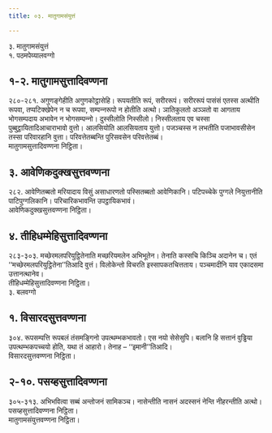 ```yaml
---
title: ०३. मातुगामसंयुत्तं

---
```

३. मातुगामसंयुत्तं  
१. पठमपेय्यालवग्गो  


## १-२. मातुगामसुत्तादिवण्णना

२८०-२८१. अगुणङ्गेहीति अगुणकोट्ठासेहि। रूपयतीति रूपं, सरीररूपं। सरीररूपं पासंसं एतस्स अत्थीति रूपवा, तप्पटिक्खेपेन न च रूपवा, सम्पन्‍नरूपो न होतीति अत्थो। ञातिकुलतो अञ्‍ञतो वा आगताय भोगसम्पदाय अभावेन न भोगसम्पन्‍नो। दुस्सीलोति निस्सीलो। निस्सीलताय एव चस्सा पुब्बुट्ठायितादिआचाराभावो वुत्तो। आलसियोति आलसियताय युत्तो। पजञ्‍चस्स न लभतीति पजाभावसीसेन तस्सा परिवारहानि वुत्ता। परिवत्तेतब्बन्ति पुरिसवसेन परिवत्तेतब्बं।  
मातुगामसुत्तादिवण्णना निट्ठिता।  


## ३. आवेणिकदुक्खसुत्तवण्णना

२८२. आवेणितब्बतो मरियादाय विसुं असाधारणतो पस्सितब्बतो आवेणिकानि। पटिपच्‍चेके पुग्गले नियुत्तानीति पाटिपुग्गलिकानि। परिचारिकभावन्ति उपट्ठायिकभावं।  
आवेणिकदुक्खसुत्तवण्णना निट्ठिता।  


## ४. तीहिधम्मेहिसुत्तादिवण्णना

२८३-३०३. मच्छेरमलपरियुट्ठितेनाति मच्छरियमलेन अभिभूतेन। तेनाति कस्सचि किञ्‍चि अदानेन च। एतं ‘‘मच्छेरमलपरियुट्ठितेना’’तिआदि वुत्तं। विलोकेन्तो विचरति इस्सापकतचित्तताय। पञ्‍चमादीनि याव एकादसमा उत्तानत्थानेव।  
तीहिधम्मेहिसुत्तादिवण्णना निट्ठिता।  
३. बलवग्गो  


## १. विसारदसुत्तवण्णना

३०४. रूपसम्पत्ति रूपबलं तंसमङ्गिनो उपत्थम्भकभावतो। एस नयो सेसेसुपि। बलानि हि सत्तानं वुड्ढिया उपत्थम्भकपच्‍चयो होति, यथा तं आहारो। तेनाह – ‘‘इमानी’’तिआदि।  
विसारदसुत्तवण्णना निट्ठिता।  


## २-१०. पसय्हसुत्तादिवण्णना

३०५-३१३. अभिभवित्वा सब्बं अन्तोजनं सामिकञ्‍च। नासेन्तीति नासनं अदस्सनं नेन्ति नीहरन्तीति अत्थो।  
पसय्हसुत्तादिवण्णना निट्ठिता।  
मातुगामसंयुत्तवण्णना निट्ठिता।  